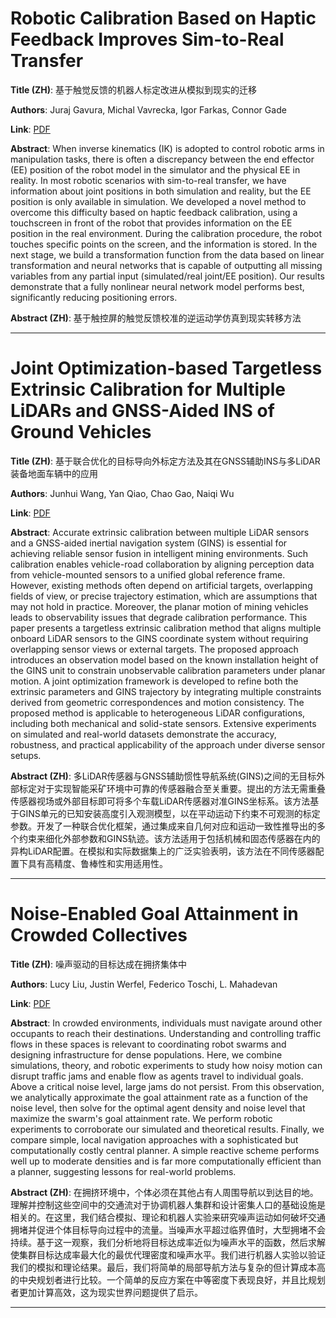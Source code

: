 # Robotic Calibration Based on Haptic Feedback Improves Sim-to-Real Transfer 

**Title (ZH)**: 基于触觉反馈的机器人标定改进从模拟到现实的迁移 

**Authors**: Juraj Gavura, Michal Vavrecka, Igor Farkas, Connor Gade  

**Link**: [PDF](https://arxiv.org/pdf/2507.08572)  

**Abstract**: When inverse kinematics (IK) is adopted to control robotic arms in manipulation tasks, there is often a discrepancy between the end effector (EE) position of the robot model in the simulator and the physical EE in reality. In most robotic scenarios with sim-to-real transfer, we have information about joint positions in both simulation and reality, but the EE position is only available in simulation. We developed a novel method to overcome this difficulty based on haptic feedback calibration, using a touchscreen in front of the robot that provides information on the EE position in the real environment. During the calibration procedure, the robot touches specific points on the screen, and the information is stored. In the next stage, we build a transformation function from the data based on linear transformation and neural networks that is capable of outputting all missing variables from any partial input (simulated/real joint/EE position). Our results demonstrate that a fully nonlinear neural network model performs best, significantly reducing positioning errors. 

**Abstract (ZH)**: 基于触控屏的触觉反馈校准的逆运动学仿真到现实转移方法 

---
# Joint Optimization-based Targetless Extrinsic Calibration for Multiple LiDARs and GNSS-Aided INS of Ground Vehicles 

**Title (ZH)**: 基于联合优化的目标导向外标定方法及其在GNSS辅助INS与多LiDAR装备地面车辆中的应用 

**Authors**: Junhui Wang, Yan Qiao, Chao Gao, Naiqi Wu  

**Link**: [PDF](https://arxiv.org/pdf/2507.08349)  

**Abstract**: Accurate extrinsic calibration between multiple LiDAR sensors and a GNSS-aided inertial navigation system (GINS) is essential for achieving reliable sensor fusion in intelligent mining environments. Such calibration enables vehicle-road collaboration by aligning perception data from vehicle-mounted sensors to a unified global reference frame. However, existing methods often depend on artificial targets, overlapping fields of view, or precise trajectory estimation, which are assumptions that may not hold in practice. Moreover, the planar motion of mining vehicles leads to observability issues that degrade calibration performance. This paper presents a targetless extrinsic calibration method that aligns multiple onboard LiDAR sensors to the GINS coordinate system without requiring overlapping sensor views or external targets. The proposed approach introduces an observation model based on the known installation height of the GINS unit to constrain unobservable calibration parameters under planar motion. A joint optimization framework is developed to refine both the extrinsic parameters and GINS trajectory by integrating multiple constraints derived from geometric correspondences and motion consistency. The proposed method is applicable to heterogeneous LiDAR configurations, including both mechanical and solid-state sensors. Extensive experiments on simulated and real-world datasets demonstrate the accuracy, robustness, and practical applicability of the approach under diverse sensor setups. 

**Abstract (ZH)**: 多LiDAR传感器与GNSS辅助惯性导航系统(GINS)之间的无目标外部标定对于实现智能采矿环境中可靠的传感器融合至关重要。提出的方法无需重叠传感器视场或外部目标即可将多个车载LiDAR传感器对准GINS坐标系。该方法基于GINS单元的已知安装高度引入观测模型，以在平动运动下约束不可观测的标定参数。开发了一种联合优化框架，通过集成来自几何对应和运动一致性推导出的多个约束来细化外部参数和GINS轨迹。该方法适用于包括机械和固态传感器在内的异构LiDAR配置。在模拟和实际数据集上的广泛实验表明，该方法在不同传感器配置下具有高精度、鲁棒性和实用适用性。 

---
# Noise-Enabled Goal Attainment in Crowded Collectives 

**Title (ZH)**: 噪声驱动的目标达成在拥挤集体中 

**Authors**: Lucy Liu, Justin Werfel, Federico Toschi, L. Mahadevan  

**Link**: [PDF](https://arxiv.org/pdf/2507.08100)  

**Abstract**: In crowded environments, individuals must navigate around other occupants to reach their destinations. Understanding and controlling traffic flows in these spaces is relevant to coordinating robot swarms and designing infrastructure for dense populations. Here, we combine simulations, theory, and robotic experiments to study how noisy motion can disrupt traffic jams and enable flow as agents travel to individual goals. Above a critical noise level, large jams do not persist. From this observation, we analytically approximate the goal attainment rate as a function of the noise level, then solve for the optimal agent density and noise level that maximize the swarm's goal attainment rate. We perform robotic experiments to corroborate our simulated and theoretical results. Finally, we compare simple, local navigation approaches with a sophisticated but computationally costly central planner. A simple reactive scheme performs well up to moderate densities and is far more computationally efficient than a planner, suggesting lessons for real-world problems. 

**Abstract (ZH)**: 在拥挤环境中，个体必须在其他占有人周围导航以到达目的地。理解并控制这些空间中的交通流对于协调机器人集群和设计密集人口的基础设施是相关的。在这里，我们结合模拟、理论和机器人实验来研究噪声运动如何破坏交通拥堵并促进个体目标导向过程中的流量。当噪声水平超过临界值时，大型拥堵不会持续。基于这一观察，我们分析地将目标达成率近似为噪声水平的函数，然后求解使集群目标达成率最大化的最优代理密度和噪声水平。我们进行机器人实验以验证我们的模拟和理论结果。最后，我们将简单的局部导航方法与复杂的但计算成本高的中央规划者进行比较。一个简单的反应方案在中等密度下表现良好，并且比规划者更加计算高效，这为现实世界问题提供了启示。 

---
